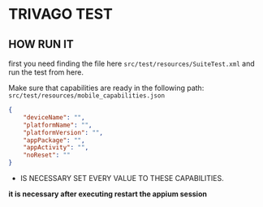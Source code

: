 # TRIVAGO TEST

## HOW RUN IT

first you need finding the file here `src/test/resources/SuiteTest.xml` and run the test from here.

Make sure that capabilities are ready in the following path: `src/test/resources/mobile_capabilities.json`

```JSON
{
	"deviceName": "",
	"platformName": "",
	"platformVersion": "",
	"appPackage": "",
	"appActivity": "",
	"noReset": ""
}
```

- IS NECESSARY SET EVERY VALUE TO THESE CAPABILITIES.

__it is necessary after executing restart the appium session__ 